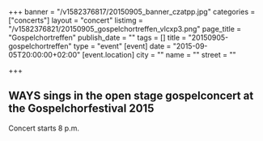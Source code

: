 +++
banner = "/v1582376817/20150905_banner_czatpp.jpg"
categories = ["concerts"]
layout = "concert"
listimg = "/v1582376821/20150905_gospelchortreffen_vlcxp3.png"
page_title = "Gospelchortreffen"
publish_date = ""
tags = []
title = "20150905-gospelchortreffen"
type = "event"
[event]
date = "2015-09-05T20:00:00+02:00"
[event.location]
city = ""
name = ""
street = ""

+++
## WAYS sings in the open stage gospelconcert at the Gospelchorfestival 2015

Concert starts 8 p.m.